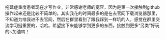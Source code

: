 拖延症重度患者现在才写作业，非常感谢老师的宽容，因为是第一次接触到github操作起来还是比较不简单的，其实我花的时间最多的是在去官网下载浏览器那里，不知道为啥我进不去官网，然后在群里看到了跟我踩到一样坑的人，感觉在群里交流学习挺重要的，哈哈。希望接下来能够学到更多的东西，接触到更多“另类”好玩的~加油鸭！